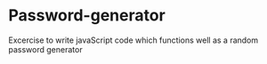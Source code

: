 # Password-generator
Excercise to write javaScript code which functions well as a random password generator

